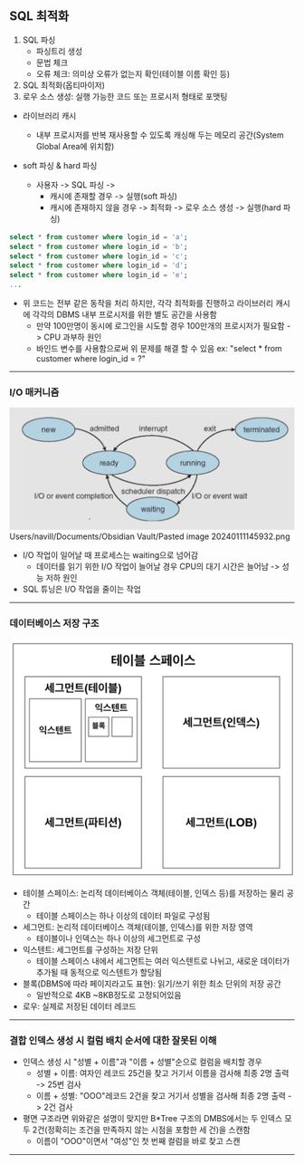 ## SQL 최적화
1. SQL 파싱
	- 파싱트리 생성
	- 문법 체크
	- 오류 체크: 의미상 오류가 없는지 확인(테이블 이름 확인 등)
2. SQL 최적화(옵티마이저)
3. 로우 소스 생성: 실행 가능한 코드 또는 프로시저 형태로 포맷팅

- 라이브러리 캐시
	- 내부 프로시저를 반복 재사용할 수 있도록 캐싱해 두는 메모리 공간(System Global Area에 위치함)

 - soft 파싱 & hard 파싱
	 - 사용자 -> SQL 파싱 -> 
		 - 캐시에 존재할 경우 -> 실행(soft 파싱)
		 - 캐시에 존재하지 않을 경우 -> 최적화 -> 로우 소스 생성 -> 실행(hard 파싱)

```sql
select * from customer where login_id = 'a';
select * from customer where login_id = 'b';
select * from customer where login_id = 'c';
select * from customer where login_id = 'd';
select * from customer where login_id = 'e';
...
```
- 위 코드는 전부 같은 동작을 처리 하지만, 각각 최적화를 진행하고 라이브러리 캐시에 각각의 DBMS 내부 프로시저를 위한 별도 공간을 사용함
	- 만약 100만명이 동시에 로그인을 시도할 경우 100만개의 프로시저가 필요함 -> CPU 과부하 원인
	- 바인드 변수를 사용함으로써 위 문제를 해결 할 수 있음
		ex: "select * from customer where login_id = ?"
---
### I/O 매커니즘
![](Users/navill/Documents/Obsidian%20Vault/Pasted%20image%2020240111145932.png)Users/navill/Documents/Obsidian Vault/Pasted image 20240111145932.png
- I/O 작업이 일어날 때 프로세스는 waiting으로 넘어감
	- 데이터를 읽기 위한 I/O 작업이 늘어날 경우 CPU의 대기 시간은 늘어남 -> 성능 저하 원인
- SQL 튜닝은 I/O 작업을 줄이는 작업
---
### 데이터베이스 저장 구조
![](Users/navill/Documents/Obsidian%20Vault/Pasted%20image%2020240111150415.png)
- 테이블 스페이스: 논리적 데이터베이스 객체(테이블, 인덱스 등)를 저장하는 물리 공간
	- 테이블 스페이스는 하나 이상의 데이터 파일로 구성됨
- 세그먼트: 논리적 데이터베이스 객체(테이블, 인덱스)를 위한 저장 영역
	- 테이블이나 인덱스는 하나 이상의 세그먼트로 구성
- 익스텐트: 세그먼트를 구성하는 저장 단위
	- 테이블 스페이스 내에서 세그먼트는 여러 익스텐트로 나뉘고, 새로운 데이터가 추가될 때 동적으로 익스텐트가 할당됨
- 블록(DBMS에 따라 페이지라고도 표현): 읽기/쓰기 위한 최소 단위의 저장 공간
	- 일반적으로 4KB ~8KB정도로 고정되어있음
- 로우: 실제로 저장된 데이터 레코드
---
### 결합 인덱스 생성 시 컬럼 배치 순서에 대한 잘못된 이해
- 인덱스 생성 시 "성별 + 이름"과 "이름 + 성별"순으로 컬럼을 배치할 경우
	- 성별 + 이름: 여자인 레코드 25건을 찾고 거기서 이름을 검사해 최종 2명 출력 -> 25번 검사
	- 이름 + 성별: "OOO"레코드 2건을 찾고 거기서 성별을 검사해 최종 2명 출력 -> 2건 검사
- 평면 구조라면 위와같은 설명이 맞지만 B\*Tree 구조의 DMBS에서는 두 인덱스 모두 2건(정확히는 조건을 만족하지 않는 시점을 포함한 세 건)을 스캔함
	- 이름이 "OOO"이면서 "여성"인 첫 번째 컬럼을 바로 찾고 스캔


---

